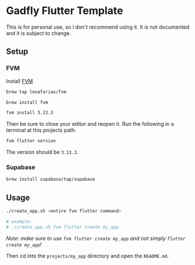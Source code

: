 # Gadfly Flutter Template

This is for personal use, so I don't recommend using it. It is not documented and it is subject to change.

## Setup

### FVM

Install [FVM](https://fvm.app/)

```sh
brew tap leoafarias/fvm

brew install fvm

fvm install 3.13.3
```

Then be sure to close your editor and reopen it. Run the following in a terminal at this projects path.

```sh
fvm flutter version
```

The version should be `3.13.3`.

### Supabase

```sh
brew install supabase/tap/supabase
```

## Usage

```sh
./create_app.sh <entire fvm flutter command>

# example:
# ./create_app.sh fvm flutter create my_app
```

_Note: make sure to use `fvm flutter create my_app` and not simply `flutter create my_app`!_

Then cd into the `projects/my_app` directory and open the `README.md`.
